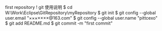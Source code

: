 ﻿first repository !
git 使用说明
$ cd W:\\Work\\Eclipse\\GitRepository\\myRepository
$ git init
$ git config --global user.email "×××××××@163.com"
$ git config --global user.name "pittcexo"
$ git add README.md
$ git commit -m "first commit"

